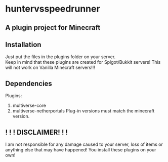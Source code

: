 # huntervsspeedrunner
A plugin project for Minecraft 
-----------------------------------------------------------------

Installation
-----------------------------------------------------------------
Just put the files in the plugins folder on your server. <br>Keep in mind that these plugins are created for Spigot/Bukkit servers! This will not work on Vanilla Minecraft servers!!!

Dependencies
-----------------------------------------------------------------
Plugins:
1. multiverse-core
2. multiverse-netherportals 
Plug-in versions must match the minecraft version.

! ! ! DISCLAIMER! ! !
-----------------------------------------------------------------
I am not responsible for any damage caused to your server, loss of items or anything else that may have happened!
You install these plugins on your own!
